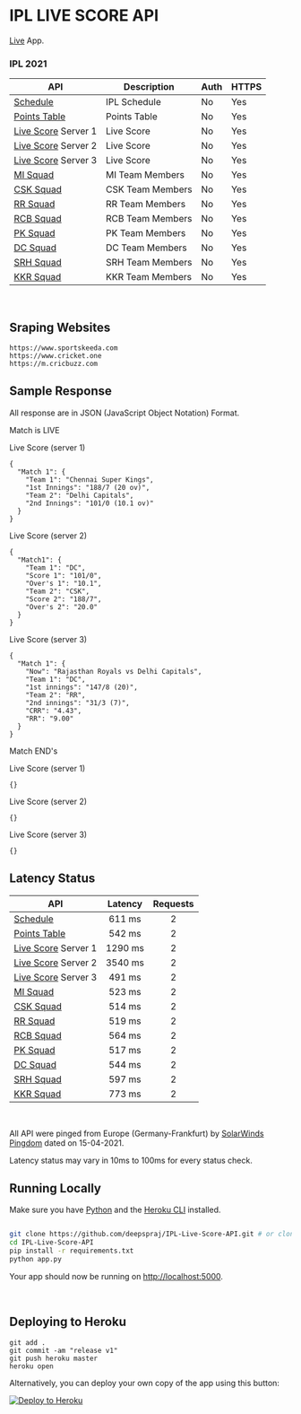 # IPL LIVE SCORE API

[Live](https://ipl-cricket-api.herokuapp.com/) App.


### IPL 2021

API | Description | Auth | HTTPS |
|---|---|---|---|
|[Schedule](https://ipl-cricket-api.herokuapp.com/ipl-2021-schedule) | IPL Schedule | No | Yes |
|[Points Table](https://ipl-cricket-api.herokuapp.com/ipl-2021-points-table) | Points Table | No | Yes |
|[Live Score](https://ipl-cricket-api.herokuapp.com/ipl-2021-live-score-s1) Server 1 | Live Score | No | Yes |
|[Live Score](https://ipl-cricket-api.herokuapp.com/ipl-2021-live-score-s2) Server 2 | Live Score | No | Yes |
|[Live Score](https://ipl-cricket-api.herokuapp.com/ipl-2021-live-score-s3) Server 3 | Live Score | No | Yes |
|[MI Squad](https://ipl-cricket-api.herokuapp.com/squad/mi) | MI Team Members | No | Yes |
|[CSK Squad](https://ipl-cricket-api.herokuapp.com/squad/csk) | CSK Team Members | No | Yes |
|[RR Squad](https://ipl-cricket-api.herokuapp.com/squad/rr) | RR Team Members | No | Yes |
|[RCB Squad](https://ipl-cricket-api.herokuapp.com/squad/rcb) | RCB Team Members | No | Yes |
|[PK Squad](https://ipl-cricket-api.herokuapp.com/squad/pk) | PK Team Members | No | Yes |
|[DC Squad](https://ipl-cricket-api.herokuapp.com/squad/dc) | DC Team Members | No | Yes |
|[SRH Squad](https://ipl-cricket-api.herokuapp.com/squad/srh) | SRH Team Members | No | Yes |
|[KKR Squad](https://ipl-cricket-api.herokuapp.com/squad/kkr) | KKR Team Members | No | Yes |

<br>

## Sraping Websites 

```
https://www.sportskeeda.com
https://www.cricket.one
https://m.cricbuzz.com
```

## Sample Response

All response are in JSON (JavaScript Object Notation) Format.

Match is LIVE

Live Score (server 1)
```
{
  "Match 1": {
    "Team 1": "Chennai Super Kings",
    "1st Innings": "188/7 (20 ov)",
    "Team 2": "Delhi Capitals",
    "2nd Innings": "101/0 (10.1 ov)"
  }
}
```

Live Score (server 2)
```
{
  "Match1": {
    "Team 1": "DC",
    "Score 1": "101/0",
    "Over's 1": "10.1",
    "Team 2": "CSK",
    "Score 2": "188/7",
    "Over's 2": "20.0"
  }
}
```

Live Score (server 3)
```
{
  "Match 1": {
    "Now": "Rajasthan Royals vs Delhi Capitals",
    "Team 1": "DC",
    "1st innings": "147/8 (20)",
    "Team 2": "RR",
    "2nd innings": "31/3 (7)",
    "CRR": "4.43",
    "RR": "9.00"
  }
}
```
Match END's 

Live Score (server 1)
```
{}
```
Live Score (server 2)
```
{}
```
Live Score (server 3)
```
{}
```

## Latency Status


API | Latency | Requests |
|---|---|---|
|[Schedule](https://ipl-cricket-api.herokuapp.com/ipl-2021-schedule) | <center>611 ms</center> | <center>2</center> |
|[Points Table](https://ipl-cricket-api.herokuapp.com/ipl-2021-points-table) | <center>542 ms</center> | <center>2</center> |
|[Live Score](https://ipl-cricket-api.herokuapp.com/ipl-2021-live-score-s1) Server 1 | <center>1290 ms</center> | <center>2</center> |
|[Live Score](https://ipl-cricket-api.herokuapp.com/ipl-2021-live-score-s2) Server 2 | <center>3540 ms</center> | <center>2</center> |
|[Live Score](https://ipl-cricket-api.herokuapp.com/ipl-2021-live-score-s3) Server 3 | <center>491 ms</center> | <center>2</center> |
|[MI Squad](https://ipl-cricket-api.herokuapp.com/ipl-2021-mi-squad) | <center>523 ms</center> | <center>2</center> |
|[CSK Squad](https://ipl-cricket-api.herokuapp.com/ipl-2021-csk-squad) | <center>514 ms</center> | <center>2</center> |
|[RR Squad](https://ipl-cricket-api.herokuapp.com/ipl-2021-rr-squad) | <center>519 ms</center> | <center>2</center> |
|[RCB Squad](https://ipl-cricket-api.herokuapp.com/ipl-2021-rcb-squad) | <center>564 ms</center> | <center>2</center> |
|[PK Squad](https://ipl-cricket-api.herokuapp.com/ipl-2021-pk-squad) | <center>517 ms</center> | <center>2</center> |
|[DC Squad](https://ipl-cricket-api.herokuapp.com/ipl-2021-dc-squad) | <center>544 ms</center> | <center>2</center> |
|[SRH Squad](https://ipl-cricket-api.herokuapp.com/ipl-2021-srh-squad) | <center>597 ms</center> | <center>2</center> |
|[KKR Squad](https://ipl-cricket-api.herokuapp.com/ipl-2021-kkr-squad) | <center>773 ms</center> | <center>2</center> |

<br>

All API were pinged from Europe (Germany-Frankfurt) by [SolarWinds Pingdom](https://tools.pingdom.com) dated on 15-04-2021.

Latency status may vary in 10ms to 100ms for every status check.

## Running Locally

Make sure you have [Python](https://www.python.org/) and the [Heroku CLI](https://devcenter.heroku.com/articles/heroku-cli) installed.

```sh

git clone https://github.com/deepspraj/IPL-Live-Score-API.git # or clone your own fork
cd IPL-Live-Score-API
pip install -r requirements.txt
python app.py
```

Your app should now be running on [http://localhost:5000](http://localhost:5000/).

<br>

## Deploying to Heroku
```
git add .
git commit -am "release v1"
git push heroku master
heroku open
```

Alternatively, you can deploy your own copy of the app using this button:

[![Deploy to Heroku](https://www.herokucdn.com/deploy/button.png)](https://heroku.com/deploy)